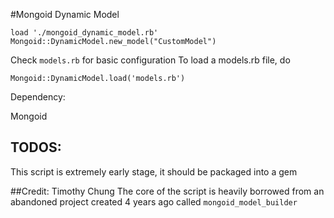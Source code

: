 #Mongoid Dynamic Model

	load './mongoid_dynamic_model.rb'
	Mongoid::DynamicModel.new_model("CustomModel")

Check ``models.rb`` for basic configuration
To load a models.rb file, do

	Mongoid::DynamicModel.load('models.rb')

Dependency:

Mongoid

TODOS:
---
This script is extremely early stage, it should be packaged into a gem

##Credit:
Timothy Chung
The core of the script is heavily borrowed from an abandoned project created 4 years ago called ``mongoid_model_builder``

